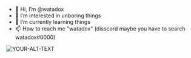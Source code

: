 - 👋 Hi, I’m @watadox
- 👀 I’m interested in unboring things
- 🌱 I’m currently learning things
- 📫 How to reach me "watadox" (disscord maybe you have to search watadox#0000)
<picture>
 <source media="(prefers-color-scheme: dark)" srcset="YOUR-DARKMODE-IMAGE">
 <source media="(prefers-color-scheme: light)" srcset="YOUR-LIGHTMODE-IMAGE">
 <img alt="YOUR-ALT-TEXT" src="YOUR-DEFAULT-IMAGE">
</picture>
